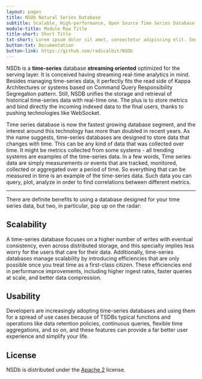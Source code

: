 ```yaml
---
layout: pages
title: NSDb Natural Series Database
subtitle: Scalable, High-performance, Open Source Time Series Database <br/> designed for Real-time Analytics on top of Kubernetes
module-title: Module Row Title
title-short: Short Title
txt-short: Lorem ipsum dolor sit amet, consectetur adipiscing elit. Sed sit amet dui diam. Vestibulum rhoncus posuere tellus, bibendum euismod diam ultricies ut.
button-txt: Documentation
button-link: https://github.com/radicalbit/NSDb
---
```



NSDb is a **time-series** database **streaming oriented** optimized for the serving layer. It is conceived having streaming real-time analytics in mind. Besides managing time-series data, it perfectly fits the read side of Kappa Architectures or systems based on Command Query Responsibility Segregation pattern. Still, NSDB unifies the storage and retrieval of historical time-series data with real-time one. The plus is to store metrics and bind directly the incoming indexed data to the final users, thanks to pushing technologies like WebSocket.

Time series database is now the fastest growing database segment, and the interest around this technology has more than doubled in recent years. 
As the name suggests, time-series databases are designed to store data that changes with time. This can be any kind of data that was collected over time. It might be metrics collected from some systems - all trending systems are examples of the time-series data.
In a few words, Time series data are simply measurements or events that are tracked, monitored, collected or aggregated over a period of time. So everything that can be measured in time is an example of the time-series data. Such data you can query, plot, analyze in order to find correlations between different metrics.

___

There are definite benefits to using a database designed for your time series data, but two, in particular, pop up on the radar: 

## Scalability
A time-series database focuses on a higher number of writes with eventual consistency, even across distributed storage, and this specialty implies less worry for the users that care for their data. Additionally, time-series databases manage scalability by introducing efficiencies that are only possible once you treat time as a first-class citizen. These efficiencies end in performance improvements, including higher ingest rates, faster queries at scale, and better data compression.

## Usability
Developers are increasingly adopting time-series databases and using them for a spread of use cases because of TSDBs typical functions and operations like data retention policies, continuous queries, flexible time aggregations, and so on, and these features can provide a far better user experience and simplify your life.

## License
NSDb is distributed under the [Apache 2](http://www.apache.org/licenses/LICENSE-2.0) license.
